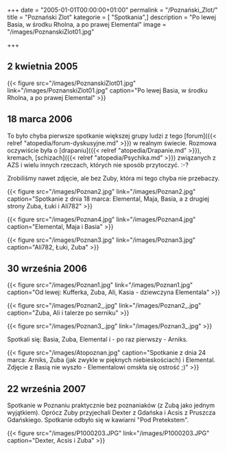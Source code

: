 +++
date = "2005-01-01T00:00:00+01:00"
permalink = "/Poznański_Zlot/"
title = "Poznański Zlot"
kategorie = [ "Spotkania",]
description = "Po lewej Basia, w środku Rholna, a po prawej Elemental"
image = "/images/PoznanskiZlot01.jpg"

+++

## 2 kwietnia 2005

{{< figure src="/images/PoznanskiZlot01.jpg" link="/images/PoznanskiZlot01.jpg" caption="Po lewej Basia, w środku Rholna, a po prawej Elemental" >}}

## 18 marca 2006

To było chyba pierwsze spotkanie większej grupy ludzi z tego
[forum]({{< relref "atopedia/forum-dyskusyjne.md" >}}) w realnym świecie. Rozmowa oczywiście była o
[drapaniu]({{< relref "atopedia/Drapanie.md" >}}), kremach,
[schizach]({{< relref "atopedia/Psychika.md" >}}) związanych z AZS i wielu
innych rzeczach, których nie sposób przytoczyć. :-?

Zrobiliśmy nawet zdjęcie, ale bez Zuby, która mi tego chyba nie przebaczy.

{{< figure src="/images/Poznan2.jpg" link="/images/Poznan2.jpg" caption="Spotkanie z dnia 18 marca: Elemental, Maja, Basia, a z drugiej strony Zuba, Łuki i Ali782" >}}

{{< figure src="/images/Poznan4.jpg" link="/images/Poznan4.jpg" caption="Elemental, Maja i Basia" >}}

{{< figure src="/images/Poznan3.jpg" link="/images/Poznan3.jpg" caption="Ali782, Łuki, Zuba" >}}

## 30 września 2006

{{< figure src="/images/Poznan1.jpg" link="/images/Poznan1.jpg" caption="Od lewej: Kufferka, Zuba, Ali, Kasia - dziewczyna Elementala" >}}

{{< figure src="/images/Poznan2_.jpg" link="/images/Poznan2_.jpg" caption="Zuba, Ali i talerze po serniku" >}}

{{< figure src="/images/Poznan3_.jpg" link="/images/Poznan3_.jpg" >}}


Spotkali się: Basia, Zuba, Elemental i - po raz pierwszy - Arniks.

{{< figure src="/images/Atopoznan.jpg" caption="Spotkanie z dnia 24 marca: Arniks, Zuba (jak zwykle w pięknych niebieskościach) i Elemental. Zdjęcie z Basią nie wyszło - Elementalowi omskła się ostrość ;)" >}}

## 22 września 2007

Spotkanie w Poznaniu praktycznie bez poznaniaków (z Zubą jako jednym wyjątkiem).
Oprócz Zuby przyjechali Dexter z Gdańska i Acsis z Pruszcza Gdańskiego.
Spotkanie odbyło się w kawiarni "Pod Pretekstem".

{{< figure src="/images/P1000203.JPG" link="/images/P1000203.JPG" caption="Dexter, Acsis i Zuba" >}}
